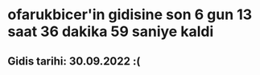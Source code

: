 # ofarukbicer'in gidisine son 6 gun 13 saat 36 dakika 59 saniye kaldi

## Gidis tarihi: 30.09.2022 :(